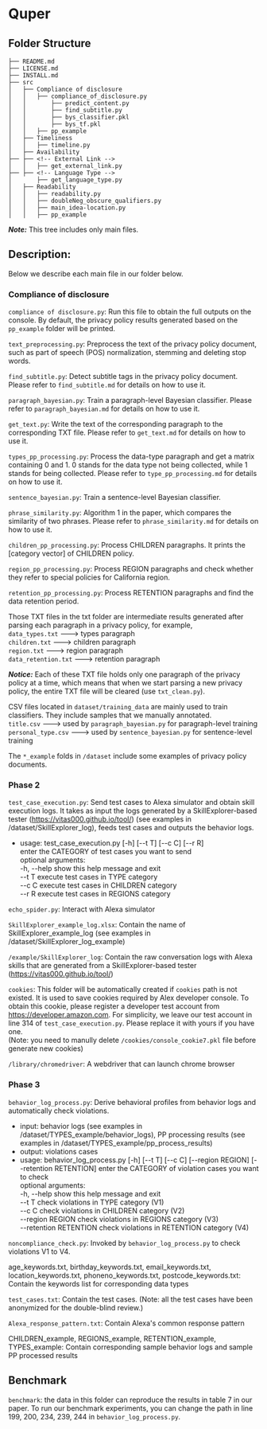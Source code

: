 # Quper
## Folder Structure

```
├── README.md
├── LICENSE.md
├── INSTALL.md
├── src
│   ├── Compliance of disclosure
│   │	├── compliance_of_disclosure.py
│   │       ├── predict_content.py  
│   │       ├── find_subtitle.py
│   │       ├── bys_classifier.pkl
│   │       ├── bys_tf.pkl
│   │	├── pp_example
│   ├── Timeliness
│   │	├── timeline.py
│   ├── Availability
├── ├── <!-- External Link -->
│   │   ├── get_external_link.py
├── ├── <!-- Language Type -->
│       ├── get_language_type.py
│   ├── Readability
│   │	├── readability.py
│   │	├── doubleNeg_obscure_qualifiers.py
│   │	├── main_idea-location.py
│   │	├── pp_example

```
***Note:*** This tree includes only main files. 

## Description:

Below we describe each main file in our folder below.

### Compliance of disclosure

```compliance of disclosure.py```: Run this file to obtain the full outputs on the console. By default, the privacy policy results generated based on the ```pp_example``` folder will be printed. 

<!-- paragraph_level: Steps to process the privacy policy in paragraphs -->
```text_preprocessing.py```: Preprocess the text of the privacy policy document, such as part of speech (POS) normalization, stemming and deleting stop words.

```find_subtitle.py```: Detect subtitle tags in the privacy policy document. Please refer to ```find_subtitle.md``` for details on how to use it.

```paragraph_bayesian.py```: Train a paragraph-level Bayesian classifier. Please refer to ```paragraph_bayesian.md``` for details on how to use it.

```get_text.py```: Write the text of the corresponding paragraph to the corresponding TXT file. Please refer to ```get_text.md``` for details on how to use it.

```types_pp_processing.py```: Process the data-type paragraph and get a matrix containing 0 and 1. 0 stands for the data type not being collected, while 1 stands for being collected. Please refer to ```type_pp_processing.md``` for details on how to use it.

<!-- sentence_level:Steps to process the privacy policy in sentence -->
```sentence_bayesian.py```: Train a sentence-level Bayesian classifier.

```phrase_similarity.py```: Algorithm 1 in the paper, which compares the similarity of two phrases. Please refer to ```phrase_similarity.md``` for details on how to use it.

<!-- processing of other paragraphs (children, region, retention) -->
```children_pp_processing.py```: Process CHILDREN paragraphs. It prints the [category vector] of CHILDREN policy.

```region_pp_processing.py```: Process REGION paragraphs and check whether they refer to special policies for California region.

```retention_pp_processing.py```: Process RETENTION paragraphs and find the data retention period.

<!-- txt file description -->
Those TXT files in the txt folder are intermediate results generated after parsing each paragraph in a privacy policy, for example,   
```data_types.txt``` ---> types paragraph  
```children.txt``` ---> children paragraph  
```region.txt``` ---> region paragraph  
```data_retention.txt``` ---> retention paragraph  

***Notice:*** Each of these TXT file holds only one paragraph of the privacy policy at a time, which means that when we start parsing a new privacy policy, the entire TXT file will be cleared (use ```txt_clean.py```).

<!-- csv file description -->
CSV files located in ```dataset/training_data``` are mainly used to train classifiers. They include samples that we manually annotated.   
```title.csv``` ---> used by ```paragraph_bayesian.py``` for paragraph-level training  
```personal_type.csv``` ---> used by ```sentence_bayesian.py``` for sentence-level training  

<!-- pp_example -->
The ```*_example``` folds in ```/dataset``` include some examples of privacy policy documents.  


### Phase 2

```test_case_execution.py```: Send test cases to Alexa simulator and obtain skill execution logs. It takes as input the logs generated by a SkillExplorer-based tester (https://vitas000.github.io/tool/) (see examples in /dataset/SkillExplorer_log), 
feeds test cases and outputs the behavior logs. 

* usage: test_case_execution.py [-h] [--t T] [--c C] [--r R]  
	enter the CATEGORY of test cases you want to send  
    optional arguments:  
        -h, --help  show this help message and exit  
        --t T       execute test cases in TYPE category  
        --c C       execute test cases in CHILDREN category  
        --r R       execute test cases in REGIONS category  

```echo_spider.py```: Interact with Alexa simulator

```SkillExplorer_example_log.xlsx```: Contain the name of SkillExplorer_example_log (see examples in /dataset/SkillExplorer_log_example)

```/example/SkillExplorer_log```: Contain the raw conversation logs with Alexa skills that are generated from a SkillExplorer-based tester (https://vitas000.github.io/tool/)

```cookies```: This folder will be automatically created if ```cookies``` path is not existed. It is used to save cookies required by Alex developer console. To obtain this cookie, please register a developer test account from https://developer.amazon.com. For simplicity, we leave our test account in line 314 of ```test_case_execution.py```. Please replace it with yours if you have one.   
(Note: you need to manully delete ```/cookies/console_cookie7.pkl``` file before generate new cookies)

```/library/chromedriver```: A webdriver that can launch chrome browser

### Phase 3 

```behavior_log_process.py```: Derive behavioral profiles from behavior logs and automatically check violations. 
* input: behavior logs (see examples in /dataset/TYPES_example/behavior_logs), PP processing results (see examples in /dataset/TYPES_example/pp_process_results)
* output: violations cases
* usage: behavior_log_process.py [-h] [--t T] [--c C] [--region REGION] [--retention RETENTION]
	enter the CATEGORY of violation cases you want to check  
	optional arguments:  
        -h, --help            show this help message and exit  
        --t T                 check violations in TYPE category (V1)  
        --c C                 check violations in CHILDREN category (V2)  
        --region REGION       check violations in REGIONS category (V3)  
        --retention RETENTION   check violations in RETENTION category (V4)  

```noncompliance_check.py```: Invoked by ```behavior_log_process.py``` to check violations V1 to V4. 

age_keywords.txt, birthday_keywords.txt, email_keywords.txt, location_keywords.txt, phoneno_keywords.txt, postcode_keywords.txt: Contain the keywords list for corresponding data types

```test_cases.txt```: Contain the test cases.
(Note: all the test cases have been anonymized for the double-blind review.)

```Alexa_response_pattern.txt```: Contain Alexa's common response pattern

CHILDREN_example,
REGIONS_example,
RETENTION_example, 
TYPES_example: Contain corresponding sample behavior logs and sample PP processed results

## Benchmark 
```benchmark```: the data in this folder can reproduce the results in table 7 in our paper.
To run our benchmark experiments, you can change the path in line 199, 200, 234, 239, 244 in ```behavior_log_process.py```.
